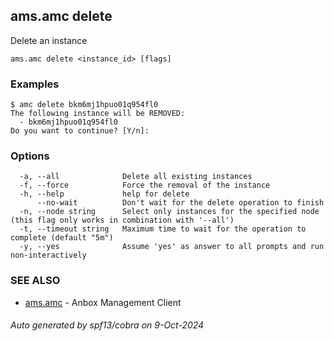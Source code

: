 ## ams.amc delete

Delete an instance

```
ams.amc delete <instance_id> [flags]
```

### Examples

```
$ amc delete bkm6mj1hpuo01q954fl0
The following instance will be REMOVED:
  - bkm6mj1hpuo01q954fl0
Do you want to continue? [Y/n]:

```

### Options

```
  -a, --all              Delete all existing instances
  -f, --force            Force the removal of the instance
  -h, --help             help for delete
      --no-wait          Don't wait for the delete operation to finish
  -n, --node string      Select only instances for the specified node (this flag only works in combination with '--all')
  -t, --timeout string   Maximum time to wait for the operation to complete (default "5m")
  -y, --yes              Assume 'yes' as answer to all prompts and run non-interactively
```

### SEE ALSO

* [ams.amc](ams.amc.md)	 - Anbox Management Client

###### Auto generated by spf13/cobra on 9-Oct-2024
